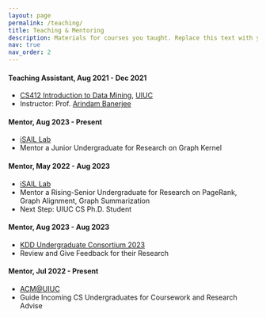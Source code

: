 ```yaml
---
layout: page
permalink: /teaching/
title: Teaching & Mentoring
description: Materials for courses you taught. Replace this text with your description.
nav: true
nav_order: 2
---
```


#### Teaching Assistant, Aug 2021 - Dec 2021
* [CS412 Introduction to Data Mining](https://arindam.cs.illinois.edu/courses/f21cs412/), [UIUC](https://cs.illinois.edu/)
* Instructor: Prof. [Arindam Banerjee](https://arindam.cs.illinois.edu/)

#### Mentor, Aug 2023 - Present
* [iSAIL Lab](https://isail-laboratory.github.io/)
* Mentor a Junior Undergraduate for Research on Graph Kernel

#### Mentor, May 2022 - Aug 2023
* [iSAIL Lab](https://isail-laboratory.github.io/)
* Mentor a Rising-Senior Undergraduate for Research on PageRank, Graph Alignment, Graph Summarization
* Next Step: UIUC CS Ph.D. Student

#### Mentor, Aug 2023 - Aug 2023
* [KDD Undergraduate Consortium 2023](https://kdd.org/kdd2023/call-for-undergraduate-consortium/)
* Review and Give Feedback for their Research

#### Mentor, Jul 2022 - Present
* [ACM@UIUC](https://acm.illinois.edu/)
* Guide Incoming CS Undergraduates for Coursework and Research Advise
